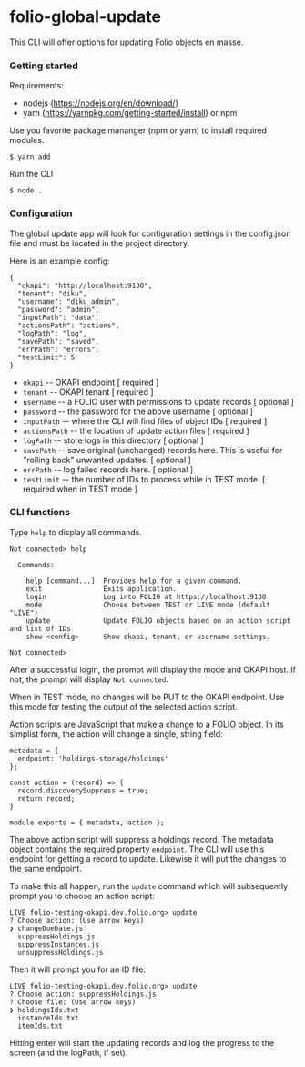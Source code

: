 # folio-global-update

This CLI will offer options for updating Folio objects en masse.

### Getting started

Requirements: 

* nodejs (https://nodejs.org/en/download/)
* yarn (https://yarnpkg.com/getting-started/install) or npm

Use you favorite package mananger (npm or yarn) to install required modules.

`$ yarn add`

Run the CLI

`$ node .`


### Configuration

The global update app will look for configuration settings in the config.json file and must be located in the project directory.

Here is an example config:

```
{
  "okapi": "http://localhost:9130",
  "tenant": "diku",
  "username": "diku_admin",
  "password": "admin",
  "inputPath": "data",
  "actionsPath": "actions",
  "logPath": "log",
  "savePath": "saved",
  "errPath": "errors",
  "testLimit": 5
}
```

- `okapi` -- OKAPI endpoint [ required ]
- `tenant` -- OKAPI tenant [ required ]
- `username` -- a FOLIO user with permissions to update records [ optional ]
- `password` -- the password for the above username [ optional ]
- `inputPath` -- where the CLI will find files of object IDs [ required ]
- `actionsPath` -- the location of update action files [ required ]
- `logPath` -- store logs in this directory [ optional ]
- `savePath` -- save original (unchanged) records here. This is useful for "rolling back" unwanted updates. [ optional ]
- `errPath` -- log failed records here.  [ optional ]
- `testLimit` -- the number of IDs to process while in TEST mode. [ required when in TEST mode ]

### CLI functions

Type `help` to display all commands.

```
Not connected> help

  Commands:

    help [command...]  Provides help for a given command.
    exit               Exits application.
    login              Log into FOLIO at https://localhost:9130
    mode               Choose between TEST or LIVE mode (default "LIVE")
    update             Update FOLIO objects based on an action script and list of IDs
    show <config>      Show okapi, tenant, or username settings.

Not connected> 
```

After a successful login, the prompt will display the mode and OKAPI host.  If not, the prompt will display `Not connected`.

When in TEST mode, no changes will be PUT to the OKAPI endpoint.  Use this mode for testing the output of the selected action script.

Action scripts are JavaScript that make a change to a FOLIO object.  In its simplist form, the action will change a single, string field:

```
metadata = {
  endpoint: 'holdings-storage/holdings'
};

const action = (record) => {
  record.discoverySuppress = true;
  return record;
}

module.exports = { metadata, action };
```

The above action script will suppress a holdings record.  The metadata object contains the required property `endpoint`.  The CLI will use this endpoint for getting a record to update.  Likewise it will put the changes to the same endpoint.

To make this all happen, run the `update` command which will subsequently prompt you to choose an action script:

```
LIVE folio-testing-okapi.dev.folio.org> update
? Choose action: (Use arrow keys)
❯ changeDueDate.js 
  suppressHoldings.js 
  suppressInstances.js 
  unsuppressHoldings.js 
```

Then it will prompt you for an ID file:

```
LIVE folio-testing-okapi.dev.folio.org> update
? Choose action: suppressHoldings.js
? Choose file: (Use arrow keys)
❯ holdingsIds.txt 
  instanceIds.txt 
  itemIds.txt 
```

Hitting enter will start the updating records and log the progress to the screen (and the logPath, if set).

